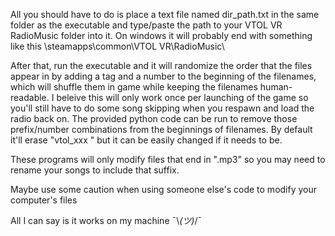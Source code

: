All you should have to do is place a text file named dir_path.txt in the same folder as the executable and type/paste the path to your VTOL VR RadioMusic folder into it. On windows it will probably end with something like this \steamapps\common\VTOL VR\RadioMusic\\

After that, run the executable and it will randomize the order that the files appear in by adding a tag and a number to the beginning of the filenames, which will shuffle them in game while keeping the filenames human-readable. I beleive this will only work once per launching of the game so you'll still have to do some song skipping when you respawn and load the radio back on. The provided python code can be run to remove those prefix/number combinations from the beginnings of filenames. By default it'll erase "vtol_xxx " but it can be easily changed if it needs to be.

These programs will only modify files that end in ".mp3" so you may need to rename your songs to include that suffix.

Maybe use some caution when using someone else's code to modify your computer's files

All I can say is it works on my machine ¯\\_(ツ)_/¯
